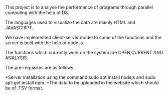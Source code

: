 This project is to analyse the performance of programs through parallel computing with the help of D3.

The languages used to visualize the data are mainly HTML and JAVASCRIPT.

We have implemented client-server model to some of the functions and the server is built with the help of node js.

The functions which currently work on the system are OPEN,CURRENT AND ANALYSIS.

The pre-requisites are as follows:

*Server installation using the command sudo apt install nodejs and sudo apt-get install npm.
*The data to be uploaded in the website which should be of .TSV format.
